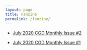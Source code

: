 ```yaml
---
layout: page
title: Fanzine
permalink: /fanzine/
---
```


* [July 2020 CGD Monthly Issue #2](fanzines/September-2020.pdf)

* [July 2020 CGD Monthly Issue #1](fanzines/July-2020.pdf)